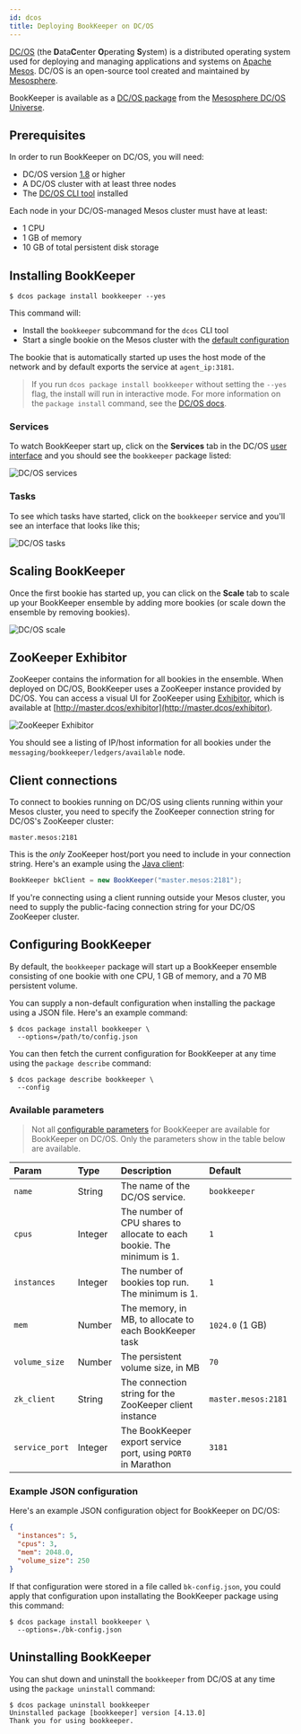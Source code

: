```yaml
---
id: dcos
title: Deploying BookKeeper on DC/OS
---
```


[DC/OS](https://dcos.io/) (the <strong>D</strong>ata<strong>C</strong>enter <strong>O</strong>perating <strong>S</strong>ystem) is a distributed operating system used for deploying and managing applications and systems on [Apache Mesos](http://mesos.apache.org/). DC/OS is an open-source tool created and maintained by [Mesosphere](https://mesosphere.com/).

BookKeeper is available as a [DC/OS package](http://universe.dcos.io/#/package/bookkeeper/version/latest) from the [Mesosphere DC/OS Universe](http://universe.dcos.io/#/packages).

## Prerequisites

In order to run BookKeeper on DC/OS, you will need:

* DC/OS version [1.8](https://dcos.io/docs/1.8/) or higher
* A DC/OS cluster with at least three nodes
* The [DC/OS CLI tool](https://dcos.io/docs/1.8/usage/cli/install/) installed

Each node in your DC/OS-managed Mesos cluster must have at least:

* 1 CPU
* 1 GB of memory
* 10 GB of total persistent disk storage

## Installing BookKeeper

```shell
$ dcos package install bookkeeper --yes
```

This command will:

* Install the `bookkeeper` subcommand for the `dcos` CLI tool
* Start a single bookie on the Mesos cluster with the [default configuration](../reference/config)

The bookie that is automatically started up uses the host mode of the network and by default exports the service at `agent_ip:3181`.

> If you run `dcos package install bookkeeper` without setting the `--yes` flag, the install will run in interactive mode. For more information on the `package install` command, see the [DC/OS docs](https://docs.mesosphere.com/latest/cli/command-reference/dcos-package/dcos-package-install/).

### Services

To watch BookKeeper start up, click on the **Services** tab in the DC/OS [user interface](https://docs.mesosphere.com/latest/gui/) and you should see the `bookkeeper` package listed:

![DC/OS services](/img/dcos/services.png)

### Tasks

To see which tasks have started, click on the `bookkeeper` service and you'll see an interface that looks like this;

![DC/OS tasks](/img/dcos/tasks.png)

## Scaling BookKeeper

Once the first bookie has started up, you can click on the **Scale** tab to scale up your BookKeeper ensemble by adding more bookies (or scale down the ensemble by removing bookies).

![DC/OS scale](/img/dcos/scale.png)

## ZooKeeper Exhibitor

ZooKeeper contains the information for all bookies in the ensemble. When deployed on DC/OS, BookKeeper uses a ZooKeeper instance provided by DC/OS. You can access a visual UI for ZooKeeper using [Exhibitor](https://github.com/soabase/exhibitor/wiki), which is available at [http://master.dcos/exhibitor](http://master.dcos/exhibitor).

![ZooKeeper Exhibitor](/img/dcos/exhibitor.png)

You should see a listing of IP/host information for all bookies under the `messaging/bookkeeper/ledgers/available` node.

## Client connections

To connect to bookies running on DC/OS using clients running within your Mesos cluster, you need to specify the ZooKeeper connection string for DC/OS's ZooKeeper cluster:

```
master.mesos:2181
```

This is the *only* ZooKeeper host/port you need to include in your connection string. Here's an example using the [Java client](../api/ledger-api#the-java-ledger-api-client):

```java
BookKeeper bkClient = new BookKeeper("master.mesos:2181");
```

If you're connecting using a client running outside your Mesos cluster, you need to supply the public-facing connection string for your DC/OS ZooKeeper cluster.

## Configuring BookKeeper

By default, the `bookkeeper` package will start up a BookKeeper ensemble consisting of one bookie with one CPU, 1 GB of memory, and a 70 MB persistent volume.

You can supply a non-default configuration when installing the package using a JSON file. Here's an example command:

```shell
$ dcos package install bookkeeper \
  --options=/path/to/config.json
```

You can then fetch the current configuration for BookKeeper at any time using the `package describe` command:

```shell
$ dcos package describe bookkeeper \
  --config
```

### Available parameters

> Not all [configurable parameters](../reference/config) for BookKeeper are available for BookKeeper on DC/OS. Only the parameters show in the table below are available.

Param | Type | Description | Default
:-----|:-----|:------------|:-------
`name` | String | The name of the DC/OS service. | `bookkeeper`
`cpus` | Integer | The number of CPU shares to allocate to each bookie. The minimum is 1. | `1` |
`instances` | Integer | The number of bookies top run. The minimum is 1. | `1`
`mem` | Number | The memory, in MB, to allocate to each BookKeeper task | `1024.0` (1 GB)
`volume_size` | Number | The persistent volume size, in MB | `70`
`zk_client` | String | The connection string for the ZooKeeper client instance | `master.mesos:2181`
`service_port` | Integer | The BookKeeper export service port, using `PORT0` in Marathon | `3181`

### Example JSON configuration

Here's an example JSON configuration object for BookKeeper on DC/OS:

```json
{
  "instances": 5,
  "cpus": 3,
  "mem": 2048.0,
  "volume_size": 250
}
```

If that configuration were stored in a file called `bk-config.json`, you could apply that configuration upon installating the BookKeeper package using this command:

```shell
$ dcos package install bookkeeper \
  --options=./bk-config.json
```

## Uninstalling BookKeeper

You can shut down and uninstall the `bookkeeper` from DC/OS at any time using the `package uninstall` command:

```shell
$ dcos package uninstall bookkeeper
Uninstalled package [bookkeeper] version [4.13.0]
Thank you for using bookkeeper.
```

